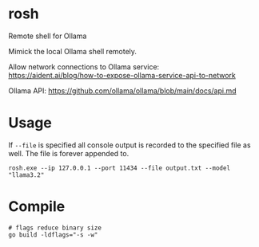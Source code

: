 # rosh
Remote shell for Ollama

Mimick the local Ollama shell remotely.  

Allow network connections to Ollama service:  
https://aident.ai/blog/how-to-expose-ollama-service-api-to-network  

Ollama API: https://github.com/ollama/ollama/blob/main/docs/api.md  

# Usage
If `--file` is specified all console output is recorded to the specified file as well. The file is forever appended to.  
```
rosh.exe --ip 127.0.0.1 --port 11434 --file output.txt --model "llama3.2"
```

# Compile
```
# flags reduce binary size
go build -ldflags="-s -w"
```